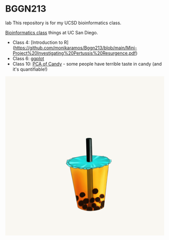 # BGGN213
lab
This repository is for my UCSD bioinformatics class. 



[Bioinformatics class](https://bioboot.github.io/bggn213_F22/) things at UC San Diego. 

- Class 4: [Introduction to R] (https://github.com/monikaramos/Bggn213/blob/main/Mini-Project%20Investigating%20Pertussis%20Resurgence.pdf)  
- Class 6: [ggplot]([class6.html](https://github.com/monikaramos/Bggn213/blob/main/class6.html))  
- Class 10: [PCA of Candy](https://htmlpreview.github.io/?https://github.com/mduquette22/bggn213/blob/main/Class10%20-%20CANDY/Class10%20-%20Dandy%20Candy.html) - some people have terrible taste in candy (and it's quantifiable!)  

![](https://raw.githubusercontent.com/mduquette22/bggn213/main/Boba_Loading.gif)
